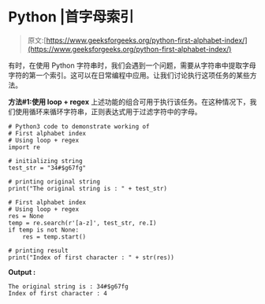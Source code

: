 # Python |首字母索引

> 原文:[https://www.geeksforgeeks.org/python-first-alphabet-index/](https://www.geeksforgeeks.org/python-first-alphabet-index/)

有时，在使用 Python 字符串时，我们会遇到一个问题，需要从字符串中提取字母字符的第一个索引。这可以在日常编程中应用。让我们讨论执行这项任务的某些方法。

**方法#1:使用 loop + regex**
上述功能的组合可用于执行该任务。在这种情况下，我们使用循环来循环字符串，正则表达式用于过滤字符中的字母。

```
# Python3 code to demonstrate working of 
# First alphabet index
# Using loop + regex
import re

# initializing string
test_str = "34#$g67fg"

# printing original string
print("The original string is : " + test_str)

# First alphabet index
# Using loop + regex
res = None
temp = re.search(r'[a-z]', test_str, re.I)
if temp is not None:
    res = temp.start()

# printing result 
print("Index of first character : " + str(res)) 
```

**Output :**

```
The original string is : 34#$g67fg
Index of first character : 4

```